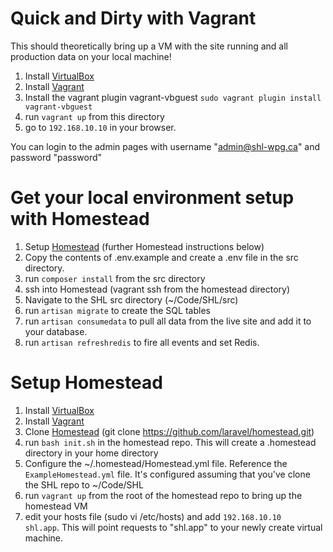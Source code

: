 Quick and Dirty with Vagrant
=============================
This should theoretically bring up a VM with the site running and all production data on your local machine!

1. Install [VirtualBox](https://www.virtualbox.org/wiki/Downloads)
2. Install [Vagrant](https://www.vagrantup.com/downloads.html)
3. Install the vagrant plugin vagrant-vbguest  `sudo vagrant plugin install vagrant-vbguest`
4. run `vagrant up` from this directory
5. go to `192.168.10.10` in your browser.

You can login to the admin pages with username "admin@shl-wpg.ca" and password "password"


Get your local environment setup with Homestead
================================
1. Setup [Homestead](https://laravel.com/docs/5.3/homestead) (further Homestead instructions below)
2. Copy the contents of .env.example and create a .env file in the src directory.
3. run `composer install` from the src directory
4. ssh into Homestead (vagrant ssh from the homestead directory)
5. Navigate to the SHL src directory (~/Code/SHL/src)
6. run `artisan migrate` to create the SQL tables
7. run `artisan consumedata` to pull all data from the live site and add it to your database.
8. run `artisan refreshredis` to fire all events and set Redis.

Setup Homestead
===============
1. Install [VirtualBox](https://www.virtualbox.org/wiki/Downloads)
2. Install [Vagrant](https://www.vagrantup.com/downloads.html)
3. Clone [Homestead](https://github.com/laravel/homestead) (git clone https://github.com/laravel/homestead.git)
4. run `bash init.sh` in the homestead repo. This will create a .homestead directory in your home directory
5. Configure the ~/.homestead/Homestead.yml file. Reference the `ExampleHomestead.yml` file. It's configured assuming that you've clone the SHL repo to ~/Code/SHL
6. run `vagrant up` from the root of the homestead repo to bring up the homestead VM
7. edit your hosts file (sudo vi /etc/hosts) and add `192.168.10.10   shl.app`. This will point requests to "shl.app" to your newly create virtual machine.